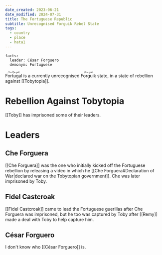 ```yaml
---
date_created: 2023-06-21
date_modified: 2024-07-31
title: The Fortuguese Republic
subtitle: Unrecognised Forguik Rebel State
tags:
  - country
  - place
  - hata1
---
```


```infobox-nation
facts:
  leader: César Forguero
  demonym: Fortuguese
```

<ruby>Fortugal<rt>/ˈfɔɹ.t͡ʃə.gəl/</rt></ruby> is a currently unrecognised <ruby>Forguik<rt>/ˈfɔɹ.gɪk/</rt></ruby> state, in a state of rebellion against [[Tobytopia]].

# Rebellion Against Tobytopia

[[Toby]] has imprisoned some of their leaders.

# Leaders

## Che Forguera

[[Che Forguera]] was the one who initially kicked off the Fortuguese rebellion by releasing a video in which he [[Che Forguera#Declaration of War|declared war on the Tobytopian government]]. Che was later imprisoned by Toby.

## Fidel Castcroak

[[Fidel Castcroak]] came to lead the Fortuguese guerillas after Che Forguera was imprisoned, but he too was captured by Toby after [[Remy]] made a deal with Toby to help capture him.

## César Forguero

I don't know who [[César Forguero]] is.